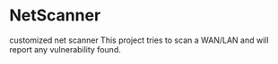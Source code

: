 # NetScanner
customized net scanner
This project tries to scan a WAN/LAN and will report any vulnerability found.
